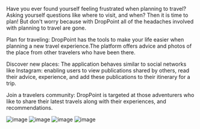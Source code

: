 Have you ever found yourself feeling frustrated when planning to travel? Asking  yourself questions like where to visit, and when? Then it is time to plan! But don't worry because with DropPoint all of the headaches involved with planning to travel are gone.

Plan for traveling: DropPoint has the tools to make your life easier when planning a new travel experience.The platform offers advice and photos of the place from other travelers who have been there. 

Discover new places: The application behaves similar to social networks like Instagram: enabling users to view publications shared by others, read their advice, experience, and add these publications to their itinerary for a trip.

Join a travelers community: DropPoint is targeted at those adventurers who like to share their latest travels along with their experiences, and recommendations. 

![image](https://user-images.githubusercontent.com/85639833/209724477-364f577d-3fd8-4330-b4a2-2e34afd2d779.png)
![image](https://user-images.githubusercontent.com/85639833/209724486-b128355f-4599-44eb-b949-953331fdc97f.png)
![image](https://user-images.githubusercontent.com/85639833/209724491-efa35677-b2ad-4877-b9c8-4e8fe2d118f8.png)
![image](https://user-images.githubusercontent.com/85639833/209724496-225097ac-9cd1-43a5-acbf-79c2ecd2a9c0.png)

